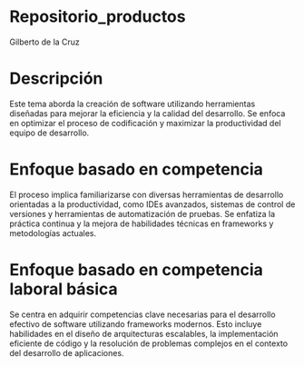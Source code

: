 # Repositorio_productos
Gilberto de la Cruz 
# Descripción
Este tema aborda la creación de software utilizando herramientas diseñadas para mejorar la eficiencia y la calidad del desarrollo. Se enfoca en optimizar el proceso de codificación y maximizar la productividad del equipo de desarrollo.
# Enfoque basado en competencia
El proceso implica familiarizarse con diversas herramientas de desarrollo orientadas a la productividad, como IDEs avanzados, sistemas de control de versiones y herramientas de automatización de pruebas. Se enfatiza la práctica continua y la mejora de habilidades técnicas en frameworks y metodologías actuales.
# Enfoque basado en competencia laboral básica
Se centra en adquirir competencias clave necesarias para el desarrollo efectivo de software utilizando frameworks modernos. Esto incluye habilidades en el diseño de arquitecturas escalables, la implementación eficiente de código y la resolución de problemas complejos en el contexto del desarrollo de aplicaciones.
